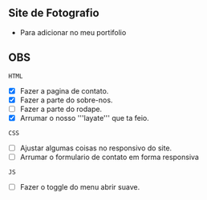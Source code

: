 ## Site de Fotografio

- Para adicionar no meu portifolio

## OBS

`HTML`

- [x] Fazer a pagina de contato.
- [x] Fazer a parte do sobre-nos.
- [ ] Fazer a parte do rodape.
- [x] Arrumar o nosso '''layate''' que ta feio.

`CSS`

- [ ] Ajustar algumas coisas no responsivo do site.
- [ ] Arrumar o formulario de contato em forma responsiva

`JS`

- [ ] Fazer o toggle do menu abrir suave.